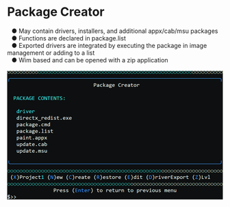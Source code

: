 # Package Creator
⠀● May contain drivers, installers, and additional appx/cab/msu packages \
⠀● Functions are declared in package.list \
⠀● Exported drivers are integrated by executing the package in image management or adding to a list \
⠀● Wim based and can be opened with a zip application \
⠀\
![Alt text](https://raw.githubusercontent.com/joshuacline/documentation/main/windick/png/packagecreator.png "packagecreator")
